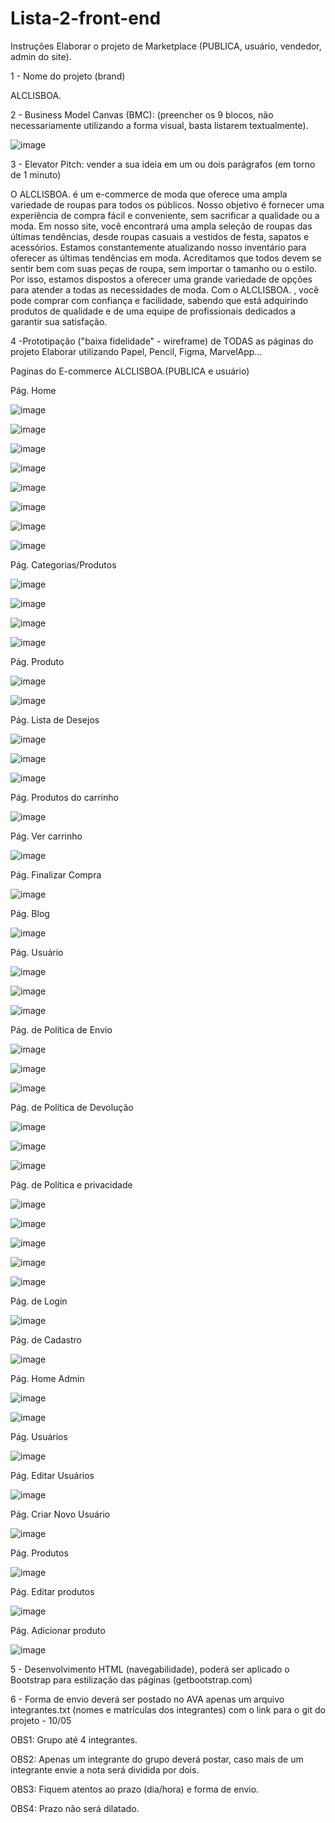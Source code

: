 # Lista-2-front-end
Instruções
Elaborar o projeto de Marketplace (PUBLICA, usuário, vendedor, admin do site).

1 - Nome do projeto (brand)

ALCLISBOA.

2 - Business Model Canvas (BMC): (preencher os 9 blocos, não necessariamente utilizando a forma visual, basta listarem textualmente).
 
 ![image](https://github.com/alclisboa/Lista-2-front-end/assets/114938493/b1e38d8b-f391-4b67-bb0d-3427f6b0bafe)

3 - Elevator Pitch: vender a sua ideia em um ou dois parágrafos (em torno de 1 minuto)

O ALCLISBOA. é um e-commerce de moda que oferece uma ampla variedade de roupas para todos os públicos. Nosso objetivo é fornecer uma experiência de compra fácil e conveniente, sem sacrificar a qualidade ou a moda. Em nosso site, você encontrará uma ampla seleção de roupas das últimas tendências, desde roupas casuais a vestidos de festa, sapatos e acessórios. Estamos constantemente atualizando nosso inventário para oferecer as últimas tendências em moda. Acreditamos que todos devem se sentir bem com suas peças de roupa, sem importar o tamanho ou o estilo. Por isso, estamos dispostos a oferecer uma grande variedade de opções para atender a todas as necessidades de moda. Com o ALCLISBOA. , você pode comprar com confiança e facilidade, sabendo que está adquirindo produtos de qualidade e de uma equipe de profissionais dedicados a garantir sua satisfação.

4 -Prototipação ("baixa fidelidade" - wireframe) de TODAS as páginas do projeto Elaborar utilizando Papel, Pencil, Figma, MarvelApp...

Paginas do E-commerce ALCLISBOA.(PUBLICA e usuário)

Pág. Home

![image](https://github.com/alclisboa/Lista-2-front-end/assets/114938493/4e710210-22fc-49b6-8623-fe102c1c47f1)

![image](https://github.com/alclisboa/Lista-2-front-end/assets/114938493/2590c673-8c37-43cc-a3fb-9487d85cb957)

![image](https://github.com/alclisboa/Lista-2-front-end/assets/114938493/c752ff6a-6903-47f7-9092-3ee199a3427c)

![image](https://github.com/alclisboa/Lista-2-front-end/assets/114938493/bd7e80be-47b8-4bf4-962a-48e2aa878f8e)

![image](https://github.com/alclisboa/Lista-2-front-end/assets/114938493/66377d40-0b43-4496-89ac-d869ea3742d5)

![image](https://github.com/alclisboa/Lista-2-front-end/assets/114938493/cdf20dc4-f35c-4fdf-9396-817c441060da)

![image](https://github.com/alclisboa/Lista-2-front-end/assets/114938493/6728090b-94d4-48a5-bd66-29c39fa26808)

![image](https://github.com/alclisboa/Lista-2-front-end/assets/114938493/1a1d725b-caf2-4194-805b-5dba0987d3fa)


Pág. Categorias/Produtos

![image](https://github.com/alclisboa/Lista-2-front-end/assets/114938493/eb6a996f-45ba-410d-b3b0-00e97f592efb)

![image](https://github.com/alclisboa/Lista-2-front-end/assets/114938493/bd4beb53-7e88-4d7e-b0c6-53fd58d3d2c2)

![image](https://github.com/alclisboa/Lista-2-front-end/assets/114938493/4f66f4ac-3475-4f42-84eb-07d1656d23e5)

![image](https://github.com/alclisboa/Lista-2-front-end/assets/114938493/b699b378-3122-4afa-ab28-92bae99efb58)


Pág. Produto

![image](https://github.com/alclisboa/Lista-2-front-end/assets/114938493/80929db0-a006-4d6d-8b79-53fe636b1856)

![image](https://github.com/alclisboa/Lista-2-front-end/assets/114938493/37da721b-0bfa-4ffd-8a92-819f94177b7b)


Pág. Lista de Desejos

![image](https://github.com/alclisboa/Lista-2-front-end/assets/114938493/1879e7aa-6468-45c4-8b51-caa9c8c812ec)

![image](https://github.com/alclisboa/Lista-2-front-end/assets/114938493/17e705f2-d099-4a08-bdeb-d606057eacd8)

![image](https://github.com/alclisboa/Lista-2-front-end/assets/114938493/ed6970a2-c8ae-477d-b9e8-aa6acee8acf1)


Pág. Produtos do carrinho

![image](https://github.com/alclisboa/Lista-2-front-end/assets/114938493/d7743f06-7825-400e-b48c-939c9977ae96)


Pág. Ver carrinho

![image](https://github.com/alclisboa/Lista-2-front-end/assets/114938493/f877bb8e-29ff-44ba-b987-6a230544664a)


Pág. Finalizar Compra

![image](https://github.com/alclisboa/Lista-2-front-end/assets/114938493/0b748281-74cf-4dd3-ab38-8293320d7cd2)


Pág. Blog

![image](https://github.com/alclisboa/Lista-2-front-end/assets/114938493/4f56e010-b946-441f-bd1c-29f11de0a0b5)


Pág. Usuário

![image](https://github.com/alclisboa/Lista-2-front-end/assets/114938493/db6dd5d2-fe58-48b3-b0c8-3dd82e6e7dd7)

![image](https://github.com/alclisboa/Lista-2-front-end/assets/114938493/1a8632a2-fc4b-466a-94f8-ca8273e6ca93)

![image](https://github.com/alclisboa/Lista-2-front-end/assets/114938493/8922e25c-6b29-4d20-9cb4-ac84a119513c)


Pág. de Política de Envio

![image](https://github.com/alclisboa/Lista-2-front-end/assets/114938493/5a8fdcd1-4dfb-437b-a5ff-92f2692d4fa8)

![image](https://github.com/alclisboa/Lista-2-front-end/assets/114938493/6289d855-9711-44e9-bbe4-264badf9fa9e)

![image](https://github.com/alclisboa/Lista-2-front-end/assets/114938493/c025719b-e098-426f-a2e4-0dd37c7f5284)


Pág. de Política de Devolução

![image](https://github.com/alclisboa/Lista-2-front-end/assets/114938493/c7fd6fc1-0cf3-456a-be9a-aee3a8151417)

![image](https://github.com/alclisboa/Lista-2-front-end/assets/114938493/1043b5f6-61a7-4bde-a1ae-3cbf54f7f920)

![image](https://github.com/alclisboa/Lista-2-front-end/assets/114938493/9879baf1-d9dd-4c29-be7e-61ad54e40e8f)


Pág. de Política e privacidade

![image](https://github.com/alclisboa/Lista-2-front-end/assets/114938493/b4f9d349-6036-4875-b205-97b1ac65d477)

![image](https://github.com/alclisboa/Lista-2-front-end/assets/114938493/bad14fea-352b-4bf2-9f87-7db7f126e395)

![image](https://github.com/alclisboa/Lista-2-front-end/assets/114938493/c27124d4-92ed-4249-b5bc-3682a9f577a1)

![image](https://github.com/alclisboa/Lista-2-front-end/assets/114938493/ec3c45d2-5b0e-40fb-8e06-7a7c92d2bff3)

![image](https://github.com/alclisboa/Lista-2-front-end/assets/114938493/8b0771ad-1641-4035-a4c3-a9630b00f9a3)


Pág. de Login

![image](https://github.com/alclisboa/Lista-2-front-end/assets/114938493/fc111eae-b343-48d3-9cb8-8054322c457f)


Pág. de Cadastro

![image](https://github.com/alclisboa/Lista-2-front-end/assets/114938493/271c682b-518e-4a2c-b70c-063aef4b9391)


Pág. Home Admin

![image](https://github.com/alclisboa/Lista-2-front-end/assets/114938493/0351f8bf-1208-4a4a-86d4-3052caf67ed3)

![image](https://github.com/alclisboa/Lista-2-front-end/assets/114938493/de3b3be0-9dcf-4f48-b99b-da61a99e5ded)


Pág. Usuários

![image](https://github.com/alclisboa/Lista-2-front-end/assets/114938493/70dab5c7-f2e2-4300-bc2f-85f610e300c7)


Pág. Editar Usuários

![image](https://github.com/alclisboa/Lista-2-front-end/assets/114938493/b6c6445c-efb6-4357-b0ab-c8183ca0a1f7)


Pág. Criar Novo Usuário

![image](https://github.com/alclisboa/Lista-2-front-end/assets/114938493/c0a72e8d-adeb-4519-b45b-92b3dbd16944)


Pág. Produtos

![image](https://github.com/alclisboa/Lista-2-front-end/assets/114938493/1557408c-a9fa-4394-b2c3-f1b585e90f79)


Pág. Editar produtos

![image](https://github.com/alclisboa/Lista-2-front-end/assets/114938493/623e2702-62f3-49b6-a6ed-6a17363bb719)


Pág. Adicionar produto

![image](https://github.com/alclisboa/Lista-2-front-end/assets/114938493/b67403da-6fa3-4cde-95a3-2757e0cb6865)


5 - Desenvolvimento HTML (navegabilidade), poderá ser aplicado o Bootstrap para estilização das páginas (getbootstrap.com)

6 - Forma de envio deverá ser postado no AVA apenas um arquivo integrantes.txt (nomes e matrículas dos integrantes) com o link para o git do projeto - 10/05

OBS1: Grupo até 4 integrantes.

OBS2: Apenas um integrante do grupo deverá postar, caso mais de um integrante envie a nota será dividida por dois.

OBS3: Fiquem atentos ao prazo (dia/hora) e forma de envio.

OBS4: Prazo não será dilatado.
